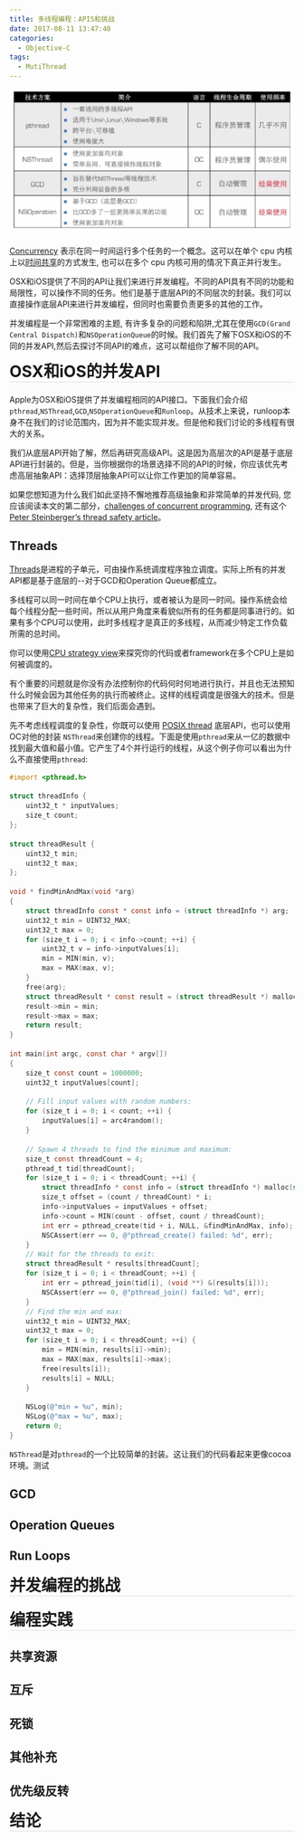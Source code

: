 ```yaml
---
title: 多线程编程：APIS和挑战
date: 2017-08-11 13:47:40
categories: 
  - Objective-C
tags:
  - MutiThread
---
```


![clang](https://raw.githubusercontent.com/HaviLee/Blog-Images/master/Tech/thread.png)

[Concurrency](http://en.wikipedia.org/wiki/Concurrency_%28computer_science%29) 表示在同一时间运行多个任务的一个概念。这可以在单个 cpu 内核上以[时间共享](http://en.wikipedia.org/wiki/Preemption_%28computing%29)的方式发生, 也可以在多个 cpu 内核可用的情况下真正并行发生。

OSX和iOS提供了不同的API让我们来进行并发编程。不同的API具有不同的功能和局限性，可以操作不同的任务。他们是基于底层API的不同层次的封装。我们可以直接操作底层API来进行并发编程，但同时也需要负责更多的其他的工作。

并发编程是一个非常困难的主题, 有许多复杂的问题和陷阱,尤其在使用`GCD(Grand Central Dispatch)`和`NSOperationQueue`的时候。我们首先了解下OSX和iOS的不同的并发API,然后去探讨不同API的难点，这可以帮组你了解不同的API。

<!-- more -->

<h1 style="border-bottom: 1px solid #ddddd8; margin-top:1px;margin-bottom:20px">OSX和iOS的并发API</h1>

Apple为OSX和iOS提供了并发编程相同的API接口。下面我们会介绍`pthread`,`NSThread`,`GCD`,`NSOperationQueue`和`Runloop`。从技术上来说，runloop本身不在我们的讨论范围内，因为并不能实现并发。但是他和我们讨论的多线程有很大的关系。

我们从底层API开始了解，然后再研究高级API。这是因为高层次的API是基于底层API进行封装的。但是，当你根据你的场景选择不同的API的时候，你应该优先考虑高层抽象API：选择顶层抽象API可以让你工作更加的简单容易。

如果您想知道为什么我们如此坚持不懈地推荐高级抽象和非常简单的并发代码, 您应该阅读本文的第二部分，[challenges of concurrent programming](https://www.objc.io/issues/2-concurrency/concurrency-apis-and-pitfalls/#challenges-of-concurrent-programming), 还有这个[Peter Steinberger’s thread safety article](https://www.objc.io/issues/2-concurrency/thread-safe-class-design/)。

## Threads

[Threads](http://en.wikipedia.org/wiki/Thread_%28computing%29)是进程的子单元，可由操作系统调度程序独立调度。实际上所有的并发API都是基于底层的--对于GCD和Operation Queue都成立。

多线程可以同一时间在单个CPU上执行，或者被认为是同一时间。操作系统会给每个线程分配一些时间，所以从用户角度来看貌似所有的任务都是同事进行的。如果有多个CPU可以使用，此时多线程才是真正的多线程，从而减少特定工作负载所需的总时间。

你可以使用[CPU strategy view](http://developer.apple.com/library/mac/#documentation/DeveloperTools/Conceptual/InstrumentsUserGuide/AnalysingCPUUsageinYourOSXApp/AnalysingCPUUsageinYourOSXApp.html)来探究你的代码或者framework在多个CPU上是如何被调度的。

有个重要的问题就是你没有办法控制你的代码何时何地进行执行，并且也无法预知什么时候会因为其他任务的执行而被终止。这样的线程调度是很强大的技术。但是也带来了巨大的复杂性，我们后面会遇到。

先不考虑线程调度的复杂性，你既可以使用 [POSIX thread](http://en.wikipedia.org/wiki/POSIX_Threads) 底层API，也可以使用OC对他的封装 `NSThread`来创建你的线程。下面是使用`pthread`来从一亿的数据中找到最大值和最小值。它产生了4个并行运行的线程，从这个例子你可以看出为什么不直接使用`pthread`:

```objectivec
#import <pthread.h>

struct threadInfo {
    uint32_t * inputValues;
    size_t count;
};

struct threadResult {
    uint32_t min;
    uint32_t max;
};

void * findMinAndMax(void *arg)
{
    struct threadInfo const * const info = (struct threadInfo *) arg;
    uint32_t min = UINT32_MAX;
    uint32_t max = 0;
    for (size_t i = 0; i < info->count; ++i) {
        uint32_t v = info->inputValues[i];
        min = MIN(min, v);
        max = MAX(max, v);
    }
    free(arg);
    struct threadResult * const result = (struct threadResult *) malloc(sizeof(*result));
    result->min = min;
    result->max = max;
    return result;
}

int main(int argc, const char * argv[])
{
    size_t const count = 1000000;
    uint32_t inputValues[count];

    // Fill input values with random numbers:
    for (size_t i = 0; i < count; ++i) {
        inputValues[i] = arc4random();
    }

    // Spawn 4 threads to find the minimum and maximum:
    size_t const threadCount = 4;
    pthread_t tid[threadCount];
    for (size_t i = 0; i < threadCount; ++i) {
        struct threadInfo * const info = (struct threadInfo *) malloc(sizeof(*info));
        size_t offset = (count / threadCount) * i;
        info->inputValues = inputValues + offset;
        info->count = MIN(count - offset, count / threadCount);
        int err = pthread_create(tid + i, NULL, &findMinAndMax, info);
        NSCAssert(err == 0, @"pthread_create() failed: %d", err);
    }
    // Wait for the threads to exit:
    struct threadResult * results[threadCount];
    for (size_t i = 0; i < threadCount; ++i) {
        int err = pthread_join(tid[i], (void **) &(results[i]));
        NSCAssert(err == 0, @"pthread_join() failed: %d", err);
    }
    // Find the min and max:
    uint32_t min = UINT32_MAX;
    uint32_t max = 0;
    for (size_t i = 0; i < threadCount; ++i) {
        min = MIN(min, results[i]->min);
        max = MAX(max, results[i]->max);
        free(results[i]);
        results[i] = NULL;
    }

    NSLog(@"min = %u", min);
    NSLog(@"max = %u", max);
    return 0;
}
```

`NSThread`是对`pthread`的一个比较简单的封装。这让我们的代码看起来更像cocoa环境。测试







## GCD

## Operation Queues

## Run Loops

<h1 style="border-bottom: 1px solid #ddddd8; margin-top:1px;margin-bottom:20px">并发编程的挑战</h1>

<h1 style="border-bottom: 1px solid #ddddd8; margin-top:1px;margin-bottom:20px">编程实践</h1>

## 共享资源

## 互斥

## 死锁

## 其他补充

## 优先级反转

<h1 style="border-bottom: 1px solid #ddddd8; margin-top:1px;margin-bottom:20px">结论</h1>


